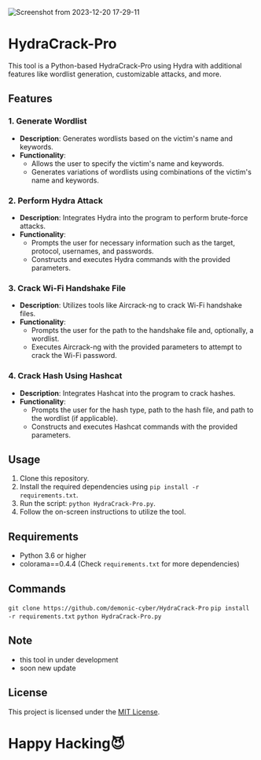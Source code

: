 ![Screenshot from 2023-12-20 17-29-11](https://github.com/Demonic-cyber/HydraCrack-Pro/assets/92028299/61ae4e63-7c20-4364-9be4-eb2ddd23b2e4)

# HydraCrack-Pro

This tool is a Python-based HydraCrack-Pro using Hydra with additional features like wordlist generation, customizable attacks, and more.

## Features

### 1. Generate Wordlist
- **Description**: Generates wordlists based on the victim's name and keywords.
- **Functionality**:
  - Allows the user to specify the victim's name and keywords.
  - Generates variations of wordlists using combinations of the victim's name and keywords.

### 2. Perform Hydra Attack
- **Description**: Integrates Hydra into the program to perform brute-force attacks.
- **Functionality**:
  - Prompts the user for necessary information such as the target, protocol, usernames, and passwords.
  - Constructs and executes Hydra commands with the provided parameters.

### 3. Crack Wi-Fi Handshake File
- **Description**: Utilizes tools like Aircrack-ng to crack Wi-Fi handshake files.
- **Functionality**:
  - Prompts the user for the path to the handshake file and, optionally, a wordlist.
  - Executes Aircrack-ng with the provided parameters to attempt to crack the Wi-Fi password.

### 4. Crack Hash Using Hashcat
- **Description**: Integrates Hashcat into the program to crack hashes.
- **Functionality**:
  - Prompts the user for the hash type, path to the hash file, and path to the wordlist (if applicable).
  - Constructs and executes Hashcat commands with the provided parameters.

## Usage

1. Clone this repository.
2. Install the required dependencies using `pip install -r requirements.txt`.
3. Run the script: `python HydraCrack-Pro.py`.
4. Follow the on-screen instructions to utilize the tool.

## Requirements

- Python 3.6 or higher
- colorama==0.4.4 (Check `requirements.txt` for more dependencies)

## Commands
`git clone https://github.com/demonic-cyber/HydraCrack-Pro`
`pip install -r requirements.txt`
`python HydraCrack-Pro.py`

## Note
- this tool in under development
- soon new update

## License

This project is licensed under the [MIT License](LICENSE).

# Happy Hacking😈
